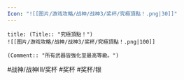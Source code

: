 ```yaml
---
Icon: "![[图片/游戏攻略/战神/战神3/奖杯/究極頂點！.png|30]]"
---
```

```ad-common-silver-trophy
title: (Title:: "究極頂點！")
![[图片/游戏攻略/战神/战神3/奖杯/究極頂點！.png|100]]

(Comment:: "所有武器皆強化至最高等級。")
```

#战神/战神III/奖杯 #奖杯 #奖杯/银

